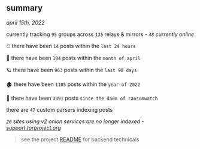 
## summary
_april 15th, 2022_

currently tracking `95` groups across `135` relays & mirrors - _`48` currently online_

⏲ there have been `14` posts within the `last 24 hours`

🦈 there have been `184` posts within the `month of april`

🪐 there have been `963` posts within the `last 90 days`

🏚 there have been `1105` posts within the `year of 2022`

🦕 there have been `3391` posts `since the dawn of ransomwatch`

there are `47` custom parsers indexing posts

_`20` sites using v2 onion services are no longer indexed - [support.torproject.org](https://support.torproject.org/onionservices/v2-deprecation/)_

> see the project [README](https://github.com/thetanz/ransomwatch#ransomwatch--) for backend technicals
